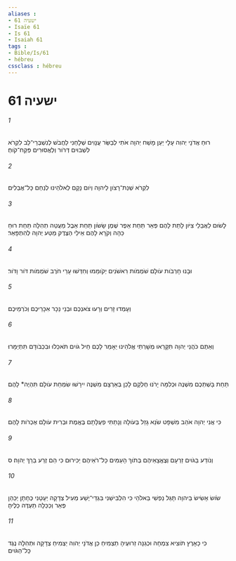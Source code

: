 ```yaml
---
aliases : 
- ישעיה 61
- Isaïe 61
- Is 61
- Isaiah 61
tags : 
- Bible/Is/61
- hébreu
cssclass : hébreu
---
```


# ישעיה 61

###### 1
רוּחַ אֲדֹנָי יְהוִה עָלָי יַעַן מָשַׁח יְהוָה אֹתִי לְבַשֵּׂר עֲנָוִים שְׁלָחַנִי לַחֲבֹשׁ לְנִשְׁבְּרֵי־לֵב לִקְרֹא לִשְׁבוּיִם דְּרֹור וְלַאֲסוּרִים פְּקַח־קֹוחַ׃
###### 2
לִקְרֹא שְׁנַת־רָצֹון לַיהוָה וְיֹום נָקָם לֵאלֹהֵינוּ לְנַחֵם כָּל־אֲבֵלִים׃
###### 3
לָשׂוּם לַאֲבֵלֵי צִיֹּון לָתֵת לָהֶם פְּאֵר תַּחַת אֵפֶר שֶׁמֶן שָׂשֹׂון תַּחַת אֵבֶל מַעֲטֵה תְהִלָּה תַּחַת רוּחַ כֵּהָה וְקֹרָא לָהֶם אֵילֵי הַצֶּדֶק מַטַּע יְהוָה לְהִתְפָּאֵר׃
###### 4
וּבָנוּ חָרְבֹות עֹולָם שֹׁמְמֹות רִאשֹׁנִים יְקֹומֵמוּ וְחִדְּשׁוּ עָרֵי חֹרֶב שֹׁמְמֹות דֹּור וָדֹור׃
###### 5
וְעָמְדוּ זָרִים וְרָעוּ צֹאנְכֶם וּבְנֵי נֵכָר אִכָּרֵיכֶם וְכֹרְמֵיכֶם׃
###### 6
וְאַתֶּם כֹּהֲנֵי יְהוָה תִּקָּרֵאוּ מְשָׁרְתֵי אֱלֹהֵינוּ יֵאָמֵר לָכֶם חֵיל גֹּויִם תֹּאכֵלוּ וּבִכְבֹודָם תִּתְיַמָּרוּ׃
###### 7
תַּחַת בָּשְׁתְּכֶם מִשְׁנֶה וּכְלִמָּה יָרֹנּוּ חֶלְקָם לָכֵן בְּאַרְצָם מִשְׁנֶה יִירָשׁוּ שִׂמְחַת עֹולָם תִּהְיֶה* לָהֶם׃
###### 8
כִּי אֲנִי יְהוָה אֹהֵב מִשְׁפָּט שֹׂנֵא גָזֵל בְּעֹולָה וְנָתַתִּי פְעֻלָּתָם בֶּאֱמֶת וּבְרִית עֹולָם אֶכְרֹות לָהֶם׃
###### 9
וְנֹודַע בַּגֹּויִם זַרְעָם וְצֶאֱצָאֵיהֶם בְּתֹוךְ הָעַמִּים כָּל־רֹאֵיהֶם יַכִּירוּם כִּי הֵם זֶרַע בֵּרַךְ יְהוָה׃ ס
###### 10
שֹׂושׂ אָשִׂישׂ בַּיהוָה תָּגֵל נַפְשִׁי בֵּאלֹהַי כִּי הִלְבִּישַׁנִי בִּגְדֵי־יֶשַׁע מְעִיל צְדָקָה יְעָטָנִי כֶּחָתָן יְכַהֵן פְּאֵר וְכַכַּלָּה תַּעְדֶּה כֵלֶיהָ׃
###### 11
כִּי כָאָרֶץ תֹּוצִיא צִמְחָהּ וּכְגַנָּה זֵרוּעֶיהָ תַצְמִיחַ כֵּן אֲדֹנָי יְהוִה יַצְמִיחַ צְדָקָה וּתְהִלָּה נֶגֶד כָּל־הַגֹּויִם׃
